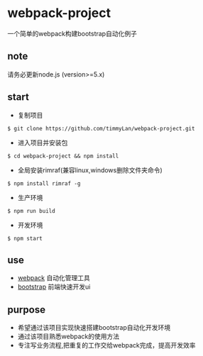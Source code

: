 webpack-project
===============
一个简单的webpack构建bootstrap自动化例子

note
-------
请务必更新node.js (version>=5.x)

start
---------
* 复制项目
```
$ git clone https://github.com/timmyLan/webpack-project.git
```
* 进入项目并安装包
```
$ cd webpack-project && npm install
```
* 全局安装rimraf(兼容linux,windows删除文件夹命令)
```
$ npm install rimraf -g
```
* 生产环境
```
$ npm run build
```
* 开发环境
```
$ npm start
```

use
----------
* [webpack](https://webpack.github.io/)
自动化管理工具
* [bootstrap](http://getbootstrap.com/)
前端快速开发ui

purpose
--------
* 希望通过该项目实现快速搭建bootstrap自动化开发环境
* 通过该项目熟悉webpack的使用方法
* 专注写业务流程,把重复的工作交给webpack完成，提高开发效率
